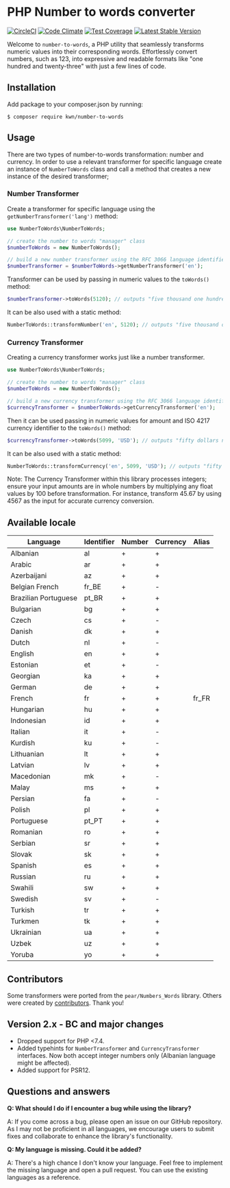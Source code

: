 # PHP Number to words converter

[![CircleCI](https://dl.circleci.com/status-badge/img/gh/kwn/number-to-words/tree/master.svg?style=shield)](https://dl.circleci.com/status-badge/redirect/gh/kwn/number-to-words/tree/master)
[![Code Climate](https://codeclimate.com/github/kwn/number-to-words/badges/gpa.svg)](https://codeclimate.com/github/kwn/number-to-words)
[![Test Coverage](https://codeclimate.com/github/kwn/number-to-words/badges/coverage.svg)](https://codeclimate.com/github/kwn/number-to-words/coverage)
[![Latest Stable Version](https://poser.pugx.org/kwn/number-to-words/v/stable)](https://packagist.org/packages/kwn/number-to-words)

Welcome to `number-to-words`, a PHP utility that seamlessly transforms numeric values into their corresponding words. Effortlessly convert numbers, such as 123, into expressive and readable formats like "one hundred and twenty-three" with just a few lines of code.

## Installation

Add package to your composer.json by running:

```
$ composer require kwn/number-to-words
```

## Usage

There are two types of number-to-words transformation: number and currency. In order to use a relevant transformer for specific language create an instance of `NumberToWords` class and call a method that creates a new instance of the desired transformer;

### Number Transformer

Create a transformer for specific language using the `getNumberTransformer('lang')` method:

```php
use NumberToWords\NumberToWords;

// create the number to words "manager" class
$numberToWords = new NumberToWords();

// build a new number transformer using the RFC 3066 language identifier
$numberTransformer = $numberToWords->getNumberTransformer('en');
```

Transformer can be used by passing in numeric values to the `toWords()` method:

```php
$numberTransformer->toWords(5120); // outputs "five thousand one hundred twenty"
```

It can be also used with a static method:

```php
NumberToWords::transformNumber('en', 5120); // outputs "five thousand one hundred twenty"
```

### Currency Transformer

Creating a currency transformer works just like a number transformer.

```php
use NumberToWords\NumberToWords;

// create the number to words "manager" class
$numberToWords = new NumberToWords();

// build a new currency transformer using the RFC 3066 language identifier
$currencyTransformer = $numberToWords->getCurrencyTransformer('en');
```

Then it can be used passing in numeric values for amount and ISO 4217 currency identifier to the `toWords()` method:

```php
$currencyTransformer->toWords(5099, 'USD'); // outputs "fifty dollars ninety nine cents"
```

It can be also used with a static method:

```php
NumberToWords::transformCurrency('en', 5099, 'USD'); // outputs "fifty dollars ninety nine cents"
```

Note: The Currency Transformer within this library processes integers; ensure your input amounts are in whole numbers by multiplying any float values by 100 before transformation. For instance, transform 45.67 by using 4567 as the input for accurate currency conversion.

## Available locale

| Language             | Identifier | Number | Currency | Alias |
|----------------------|------------| ------ | -------- |-------|
| Albanian             | al         | +      | +        |       |
| Arabic               | ar         | +      | +        |       |
| Azerbaijani          | az         | +      | +        |       |
| Belgian French       | fr_BE      | +      | -        |       |
| Brazilian Portuguese | pt_BR      | +      | +        |       |
| Bulgarian            | bg         | +      | +        |       |
| Czech                | cs         | +      | -        |       |
| Danish               | dk         | +      | +        |       |
| Dutch                | nl         | +      | -        |       |
| English              | en         | +      | +        |       |
| Estonian             | et         | +      | -        |       |
| Georgian             | ka         | +      | +        |       |
| German               | de         | +      | +        |       |
| French               | fr         | +      | +        | fr_FR |
| Hungarian            | hu         | +      | +        |       |
| Indonesian           | id         | +      | +        |       |
| Italian              | it         | +      | -        |       |
| Kurdish              | ku         | +      | -        |       |
| Lithuanian           | lt         | +      | +        |       |
| Latvian              | lv         | +      | +        |       |
| Macedonian           | mk         | +      | -        |       |
| Malay                | ms         | +      | +        |       |
| Persian              | fa         | +      | -        |       |
| Polish               | pl         | +      | +        |       |
| Portuguese           | pt_PT      | +      | +        |       |
| Romanian             | ro         | +      | +        |       |
| Serbian              | sr         | +      | +        |       |
| Slovak               | sk         | +      | +        |       |
| Spanish              | es         | +      | +        |       |
| Russian              | ru         | +      | +        |       |
| Swahili              | sw         | +      | +        |       |
| Swedish              | sv         | +      | -        |       |
| Turkish              | tr         | +      | +        |       |
| Turkmen              | tk         | +      | +        |       |
| Ukrainian            | ua         | +      | +        |       |
| Uzbek                | uz         | +      | +        |       |
| Yoruba               | yo         | +      | +        |       |

## Contributors

Some transformers were ported from the `pear/Numbers_Words` library. Others were created by [contributors](https://github.com/kwn/number-to-words/graphs/contributors). Thank you!

## Version 2.x - BC and major changes

- Dropped support for PHP <7.4.
- Added typehints for `NumberTransformer` and `CurrencyTransformer` interfaces. Now both accept integer numbers only (Albanian language might be affected).
- Added support for PSR12.

## Questions and answers

**Q: What should I do if I encounter a bug while using the library?**

A: If you come across a bug, please open an issue on our GitHub repository. As I may not be proficient in all languages, we encourage users to submit fixes and collaborate to enhance the library's functionality.

**Q: My language is missing. Could it be added?**

A: There's a high chance I don't know your language. Feel free to implement the missing language and open a pull request. You can use the existing languages as a reference.
